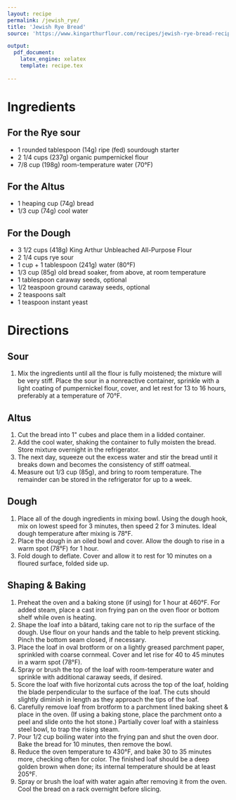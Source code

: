 ```yaml
---
layout: recipe
permalink: /jewish_rye/
title: 'Jewish Rye Bread'
source: 'https://www.kingarthurflour.com/recipes/jewish-rye-bread-recipe'

output: 
  pdf_document:
    latex_engine: xelatex
    template: recipe.tex
    
---
```


# Ingredients

## For the Rye sour

- 1 rounded tablespoon (14g) ripe (fed) sourdough starter
- 2 1/4 cups (237g) organic pumpernickel flour
- 7/8 cup (198g) room-temperature water (70°F)

## For the Altus

- 1 heaping cup (74g) bread
- 1/3 cup (74g) cool water

## For the Dough

- 3 1/2 cups (418g) King Arthur Unbleached All-Purpose Flour
- 2 1/4 cups rye sour
- 1 cup + 1 tablespoon (241g) water (80°F)
- 1/3 cup (85g) old bread soaker, from above, at room temperature
- 1 tablespoon caraway seeds, optional
- 1/2 teaspoon ground caraway seeds, optional
- 2 teaspoons salt
- 1 teaspoon instant yeast

# Directions

## Sour 

1. Mix the ingredients until all the flour is fully moistened; the mixture will be very stiff. Place the sour in a nonreactive container, sprinkle with a light coating of pumpernickel flour, cover, and let rest for 13 to 16 hours, preferably at a temperature of 70°F.

## Altus 

1. Cut the bread into 1" cubes and place them in a lidded container. 
2. Add the cool water, shaking the container to fully moisten the bread. Store mixture overnight in the refrigerator. 
3. The next day, squeeze out the excess water and stir the bread until it breaks down and becomes the consistency of stiff oatmeal. 
4. Measure out 1/3 cup (85g), and bring to room temperature. The remainder can be stored in the refrigerator for up to a week.

## Dough 

1. Place all of the dough ingredients in mixing bowl. Using the dough hook, mix on lowest speed for 3 minutes, then speed 2 for 3 minutes. Ideal dough temperature after mixing is 78°F.
2. Place the dough in an oiled bowl and cover. Allow the dough to rise in a warm spot (78°F) for 1 hour.
3. Fold dough to deflate. Cover and allow it to rest for 10 minutes on a floured surface, folded side up.

## Shaping & Baking 

1. Preheat the oven and a baking stone (if using) for 1 hour at 460°F. For added steam, place a cast iron frying pan on the oven floor or bottom shelf while oven is heating.
2. Shape the loaf into a bâtard, taking care not to rip the surface of the dough. Use flour on your hands and the table to help prevent sticking. Pinch the bottom seam closed, if necessary.
3. Place the loaf in oval brotform or on a lightly greased parchment paper, sprinkled with coarse cornmeal. Cover and let rise for 40 to 45 minutes in a warm spot (78°F).
4. Spray or brush the top of the loaf with room-temperature water and sprinkle with additional caraway seeds, if desired. 
5. Score the loaf with five horizontal cuts across the top of the loaf, holding the blade perpendicular to the surface of the loaf. The cuts should slightly diminish in length as they approach the tips of the loaf.
6. Carefully remove loaf from brotform to a parchment lined baking sheet & place in the oven. (If using a baking stone, place the parchment onto a peel and slide onto the hot stone.) Partially cover loaf with a stainless steel bowl, to trap the rising steam. 
7. Pour 1/2 cup boiling water into the frying pan and shut the oven door. Bake the bread for 10 minutes, then remove the bowl.
8. Reduce the oven temperature to 430°F, and bake 30 to 35 minutes more, checking often for color. The finished loaf should be a deep golden brown when done; its internal temperature should be at least 205°F.
9. Spray or brush the loaf with water again after removing it from the oven. Cool the bread on a rack overnight before slicing.
